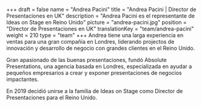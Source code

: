 +++
draft			= false
name			= "Andrea Pacini"
title			= "Andrea Pacini | Director de Presentaciones en UK"
description		= "Andrea Pacini es el representante de Ideas on Stage en Reino Unido"
picture			= "andrea-pacini.jpg"
position 		= "Director de Presentaciones en UK"
translationKey	= "team/andrea-pacini"
weight			= 210
type			= "team"
+++
Andrea tiene una larga experiencia en ventas para una gran compañía en Londres, liderando projectos de innovación y desarrollo de negocio con grandes clientes en el Reino Unido.

Gran apasionado de las buenas presentaciones, fundó Absolute Presentations, una agencia basada en Londres, especializada en ayudar a pequeños empresarios a crear y exponer presentaciones de negocios impactantes.

En 2019 decidió unirse a la familia de Ideas on Stage como Director de Presentaciones para el Reino Unido.